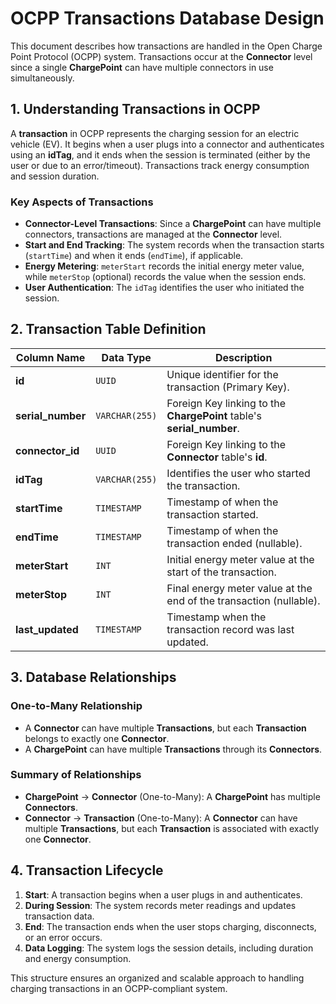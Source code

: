# OCPP Transactions Database Design

This document describes how transactions are handled in the Open Charge Point Protocol (OCPP) system. Transactions occur at the **Connector** level since a single **ChargePoint** can have multiple connectors in use simultaneously.

## 1. Understanding Transactions in OCPP

A **transaction** in OCPP represents the charging session for an electric vehicle (EV). It begins when a user plugs into a connector and authenticates using an **idTag**, and it ends when the session is terminated (either by the user or due to an error/timeout). Transactions track energy consumption and session duration.

### **Key Aspects of Transactions**
- **Connector-Level Transactions**: Since a **ChargePoint** can have multiple connectors, transactions are managed at the **Connector** level.
- **Start and End Tracking**: The system records when the transaction starts (`startTime`) and when it ends (`endTime`), if applicable.
- **Energy Metering**: `meterStart` records the initial energy meter value, while `meterStop` (optional) records the value when the session ends.
- **User Authentication**: The `idTag` identifies the user who initiated the session.

## 2. Transaction Table Definition

| Column Name       | Data Type      | Description                                                                 |
|-------------------|---------------|-----------------------------------------------------------------------------|
| **id**           | `UUID`         | Unique identifier for the transaction (Primary Key).                        |
| **serial_number** | `VARCHAR(255)` | Foreign Key linking to the **ChargePoint** table's **serial_number**.      |
| **connector_id**  | `UUID`         | Foreign Key linking to the **Connector** table's **id**.                   |
| **idTag**        | `VARCHAR(255)` | Identifies the user who started the transaction.                           |
| **startTime**    | `TIMESTAMP`    | Timestamp of when the transaction started.                                 |
| **endTime**      | `TIMESTAMP`    | Timestamp of when the transaction ended (nullable).                        |
| **meterStart**   | `INT`          | Initial energy meter value at the start of the transaction.                |
| **meterStop**    | `INT`          | Final energy meter value at the end of the transaction (nullable).         |
| **last_updated** | `TIMESTAMP`    | Timestamp when the transaction record was last updated.                    |

## 3. Database Relationships

### One-to-Many Relationship
- A **Connector** can have multiple **Transactions**, but each **Transaction** belongs to exactly one **Connector**.
- A **ChargePoint** can have multiple **Transactions** through its **Connectors**.

### Summary of Relationships
- **ChargePoint** → **Connector** (One-to-Many): A **ChargePoint** has multiple **Connectors**.
- **Connector** → **Transaction** (One-to-Many): A **Connector** can have multiple **Transactions**, but each **Transaction** is associated with exactly one **Connector**.

## 4. Transaction Lifecycle
1. **Start**: A transaction begins when a user plugs in and authenticates.
2. **During Session**: The system records meter readings and updates transaction data.
3. **End**: The transaction ends when the user stops charging, disconnects, or an error occurs.
4. **Data Logging**: The system logs the session details, including duration and energy consumption.

This structure ensures an organized and scalable approach to handling charging transactions in an OCPP-compliant system.